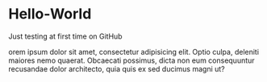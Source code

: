 # Hello-World
Just testing at first time on GitHub

orem ipsum dolor sit amet, consectetur adipisicing elit. Optio culpa, deleniti maiores nemo quaerat. Obcaecati possimus, dicta non eum consequuntur recusandae dolor architecto, quia quis ex sed ducimus magni ut?
